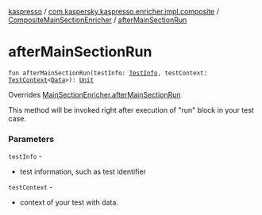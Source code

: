 [kaspresso](../../index.md) / [com.kaspersky.kaspresso.enricher.impl.composite](../index.md) / [CompositeMainSectionEnricher](index.md) / [afterMainSectionRun](./after-main-section-run.md)

# afterMainSectionRun

`fun afterMainSectionRun(testInfo: `[`TestInfo`](../../com.kaspersky.kaspresso.testcases.models.info/-test-info/index.md)`, testContext: `[`TestContext`](../../com.kaspersky.kaspresso.testcases.core.testcontext/-test-context/index.md)`<`[`Data`](index.md#Data)`>): `[`Unit`](https://kotlinlang.org/api/latest/jvm/stdlib/kotlin/-unit/index.html)

Overrides [MainSectionEnricher.afterMainSectionRun](../../com.kaspersky.kaspresso.enricher/-main-section-enricher/after-main-section-run.md)

This method will be invoked right after execution of "run" block in your test case.

### Parameters

`testInfo` -
* test information, such as test identifier

`testContext` -
* context of your test with data.
